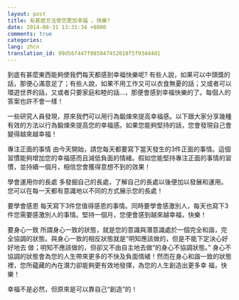 ```yaml
---
layout: post
title: 有甚麼方法使您更加幸福 ，快樂?
date: 2014-08-31 13:31:34 +0800
comments: true
categories:
lang: zhcn
translation_id: 99d56f447f085847452018f5f934d4d1
---
```


到底有甚麼東西能夠使我們每天都感到幸福快樂呢? 有些人說，如果可以中頭獎的話，那便心滿意足了；有些人說，如果不用工作又可以衣食無憂的話；又或者可以環遊世界的話，又或者只要家庭和睦的話…，那便會感到幸福快樂的了。每個人的答案也許不會一樣！

一些研究人員發現，原來我們可以用行為鍛煉來提高幸福感。以下跟大家分享幾種有效的方法以行為鍛煉來提高您的幸福感。如果您能夠堅持的話，您會發現自己會變得越來越幸福！

專注正面的事情
由今天開始，請您每天都要寫下當天發生的3件正面的事情。這個習慣能夠增加您的幸福感而且減低負面的情緒。假如您能堅持專注正面的事情的習慣，並持續一個月，相信您會獲得意想不到的效果！

學會運用你的長處
多發掘自己的長處，了解自己的長處以後便加以發展和運用。您可以在每一天都有意識地以不同的方式展示您的長處！

要學會感恩
每天寫下3件您值得感恩的事情。同時要學會感激別人，每天也寫下3件您需要感激別人的事情。堅持一個月，您便會感到越來越幸福，快樂！

要身心一致
所謂身心一致的狀態，就是您的意識與潛意識處於一個完全和諧，完全協調的狀態。與身心一致的相反狀態就是“明知應該做的，但是不能下定決心好好地去 做；明知不應該做的，但卻又不由自主地去做”的身心不協調狀態。” 身心不協調的狀態會為您的人生帶來更多的不快及負面情緒！然而在身心和諧一致的狀態裡，您所蘊藏的內在潛力卻能夠更有效地發揮，為您的人生創造出更多幸 福，快樂！

幸福不是必然，但原來是可以靠自己“創造”的！
